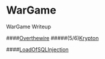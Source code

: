 # WarGame
WarGame Writeup

####[Overthewire](http://overthewire.org/wargames/)
#####(5/6)[Krypton](http://overthewire.org/wargames/krypton/)

####[LoadOfSQLInjection](http://los.sandbox.cash/)